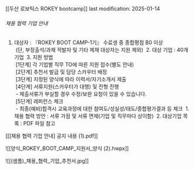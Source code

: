 [[두산 로보틱스 ROKEY bootcamp]]
last modification: 2025-01-14

###### 채용 협력 기업 안내
1. 대상자 : 『ROKEY BOOT CAMP-1기』 수료생 중 종합평점 B0 이상  
 (단, 부정출석/과제 적발자 및 기타 제재 대상자는 지원 제외)
 2. 대상 기업 : 40개 기업
 3. 지원 방법  
		 \[1단계] 각 기업별 직무 TO에 따른 지원 접수(별도 안내)  
		 \[2단계] 추천서 발급 및 담당 스카우터 배정  
		 \[3단계] 지정된 양식에 따라 이력서/자기소개서 제출  
		 \[4단계] 서류지원(스카우터가 대행) 및 전형 진행  
		 - 제출서류가 부실할 경우 수정/보완 요청이 있을 수 있습니다.  
		 \[5단계] 레퍼런스 체크  
		 - 최종(예비)합격시 교육과정에 대한 참여도/성실성/태도/종합평가결과 등 체크
 1. 채용 협력 방안 : 서류 가점 및 서류 면제(기업 및 직무마다 상이함)
 2. 대상기업 목록 : PDF 파일 참고

[[[채용 협력 기업 안내] 공지 내용 (1).pdf]]


![[양식_ROKEY_BOOT_CAMP_지원서_양식 (2).hwpx]]

![[(샘플)_채용_협력_기업_추천서.jpg]]

